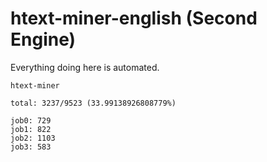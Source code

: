 # htext-miner-english (Second Engine)

Everything doing here is automated.

```
htext-miner

total: 3237/9523 (33.99138926808779%)

job0: 729
job1: 822
job2: 1103
job3: 583
```